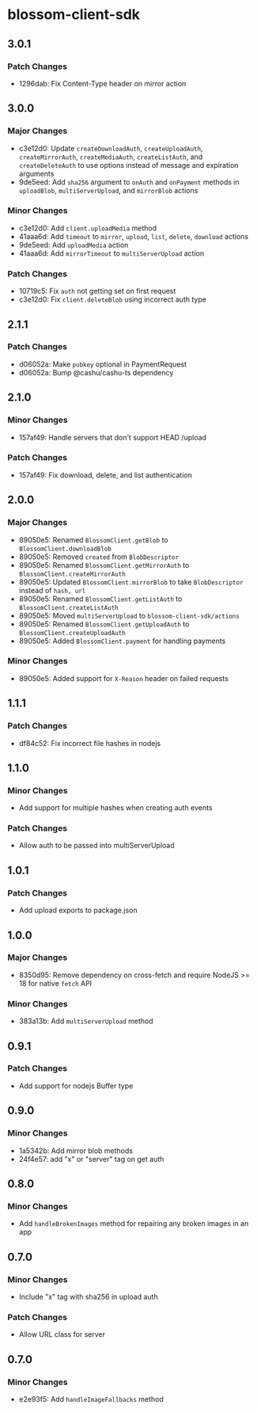 # blossom-client-sdk

## 3.0.1

### Patch Changes

- 1296dab: Fix Content-Type header on mirror action

## 3.0.0

### Major Changes

- c3e12d0: Update `createDownloadAuth`, `createUploadAuth`, `createMirrorAuth`, `createMediaAuth`, `createListAuth`, and `createDeleteAuth` to use options instead of message and expiration arguments
- 9de5eed: Add `sha256` argument to `onAuth` and `onPayment` methods in `uploadBlob`, `multiServerUpload`, and `mirrorBlob` actions

### Minor Changes

- c3e12d0: Add `client.uploadMedia` method
- 41aaa6d: Add `timeout` to `mirror`, `upload`, `list`, `delete`, `download` actions
- 9de5eed: Add `uploadMedia` action
- 41aaa6d: Add `mirrorTimeout` to `multiServerUpload` action

### Patch Changes

- 10719c5: Fix `auth` not getting set on first request
- c3e12d0: Fix `client.deleteBlob` using incorrect auth type

## 2.1.1

### Patch Changes

- d06052a: Make `pubkey` optional in PaymentRequest
- d06052a: Bump @cashu/cashu-ts dependency

## 2.1.0

### Minor Changes

- 157af49: Handle servers that don't support HEAD /upload

### Patch Changes

- 157af49: Fix download, delete, and list authentication

## 2.0.0

### Major Changes

- 89050e5: Renamed `BlossomClient.getBlob` to `BlossomClient.downloadBlob`
- 89050e5: Removed `created` from `BlobDescriptor`
- 89050e5: Renamed `BlossomClient.getMirrorAuth` to `BlossomClient.createMirrorAuth`
- 89050e5: Updated `BlossomClient.mirrorBlob` to take `BlobDescriptor` instead of `hash, url`
- 89050e5: Renamed `BlossomClient.getListAuth` to `BlossomClient.createListAuth`
- 89050e5: Moved `multiServerUpload` to `blossom-client-sdk/actions`
- 89050e5: Renamed `BlossomClient.getUploadAuth` to `BlossomClient.createUploadAuth`
- 89050e5: Added `BlossomClient.payment` for handling payments

### Minor Changes

- 89050e5: Added support for `X-Reason` header on failed requests

## 1.1.1

### Patch Changes

- df84c52: Fix incorrect file hashes in nodejs

## 1.1.0

### Minor Changes

- Add support for multiple hashes when creating auth events

### Patch Changes

- Allow auth to be passed into multiServerUpload

## 1.0.1

### Patch Changes

- Add upload exports to package.json

## 1.0.0

### Major Changes

- 8350d95: Remove dependency on cross-fetch and require NodeJS >= 18 for native `fetch` API

### Minor Changes

- 383a13b: Add `multiServerUpload` method

## 0.9.1

### Patch Changes

- Add support for nodejs Buffer type

## 0.9.0

### Minor Changes

- 1a5342b: Add mirror blob methods
- 24f4e57: add "x" or "server" tag on get auth

## 0.8.0

### Minor Changes

- Add `handleBrokenImages` method for repairing any broken images in an app

## 0.7.0

### Minor Changes

- Include "x" tag with sha256 in upload auth

### Patch Changes

- Allow URL class for server

## 0.7.0

### Minor Changes

- e2e93f5: Add `handleImageFallbacks` method
